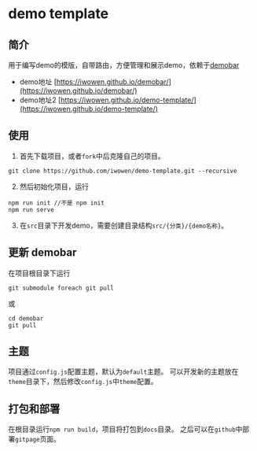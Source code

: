 # demo template

## 简介

用于编写demo的模版，自带路由，方便管理和展示demo，依赖于[demobar](https://github.com/iwowen/demobar)

- demo地址 [https://iwowen.github.io/demobar/](https://iwowen.github.io/demobar/)
- demo地址2 [https://iwowen.github.io/demo-template/](https://iwowen.github.io/demo-template/)

## 使用

1. 首先下载项目，或者`fork`中后克隆自己的项目。

```shell
git clone https://github.com/iwowen/demo-template.git --recursive
```

2. 然后初始化项目，运行

```shell
npm run init //不是 npm init
npm run serve
```

3. 在`src`目录下开发demo，需要创建目录结构`src/{分类}/{demo名称}`。

## 更新 demobar

在项目根目录下运行
```shell
git submodule foreach git pull
```
或
```shell
cd demobar
git pull
```

## 主题

项目通过`config.js`配置主题，默认为`default`主题。
可以开发新的主题放在`theme`目录下，然后修改`config.js`中`theme`配置。

## 打包和部署

在根目录运行`npm run build`，项目将打包到`docs`目录。
之后可以在`github`中部署`gitpage`页面。
